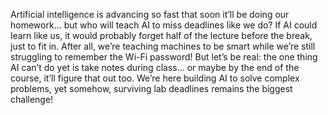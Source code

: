 Artificial intelligence is advancing so fast that soon it’ll be doing our homework... but who will teach AI to miss deadlines like we do? 
If AI could learn like us, it would probably forget half of the lecture before the break, just to fit in. 
After all, we’re teaching machines to be smart while we’re still struggling to remember the Wi-Fi password! 
But let’s be real: the one thing AI can’t do yet is take notes during class... or maybe by the end of the course, it’ll figure that out too. 
We’re here building AI to solve complex problems, yet somehow, surviving lab deadlines remains the biggest challenge!
